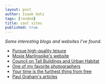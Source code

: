 ```yaml
---
layout: post
author: Isaak Getz
tags: [random]
title: cool sites
published: true
---
```


_Some interesting blogs and websites I've found._

- [Pursue high-quality
  leisure](https://www.deprocrastination.co/blog/pursue-high-quality-leisure)
- [Moxie Marlinspike's website](moxie.org)
- [Council on Tall Buildings and Urban Habitat](https://www.ctbuh.org/)
- [One of my favorite photographers](https://gagosian.com/artists/gregory-crewdson/)
- [Your time is the furthest thing from free](https://www.reddit.com/r/nosurf/comments/awujub/your_time_is_the_furthest_thing_from_free/)
- [Paul Graham's articles](http://www.paulgraham.com/articles.html)
